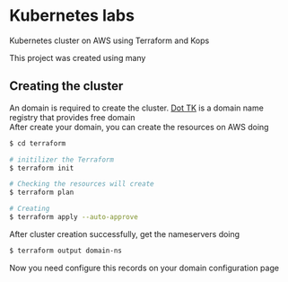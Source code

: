 # Kubernetes labs

Kubernetes cluster on AWS using Terraform and Kops   

This project was created using many

## Creating the cluster

An domain is required to create the cluster. [Dot TK](http://www.dot.tk) is a domain name registry that provides free domain   
After create your domain, you can create the resources on AWS doing
```bash
$ cd terraform

# initilizer the Terraform
$ terraform init

# Checking the resources will create
$ terraform plan

# Creating
$ terraform apply --auto-approve
```
After cluster creation successfully, get the nameservers doing
```bash
$ terraform output domain-ns
```
Now you need configure this records on your domain configuration page   